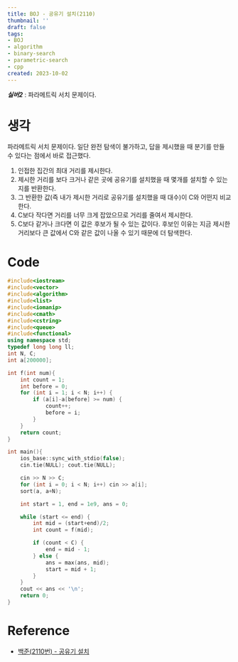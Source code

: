 ```yaml
---
title: BOJ - 공유기 설치(2110)
thumbnail: ''
draft: false
tags:
- BOJ
- algorithm
- binary-search
- parametric-search
- cpp
created: 2023-10-02
---
```


***실버2*** : 파라메트릭 서치 문제이다.

# 생각

파라메트릭 서치 문제이다. 일단 완전 탐색이 불가하고, 답을 제시했을 때 분기를 만들 수 있다는 점에서 바로 접근했다.

1. 인접한 집간의 최대 거리를 제시한다.
1. 제시한 거리를 보다 크거나 같은 곳에 공유기를 설치했을 때 몇개를 설치할 수 있는지를 반환한다.
1. 그 반환한 값(즉 내가 제시한 거리로 공유기를 설치했을 때 대수)이 C와 어떤지 비교한다.
1. C보다 작다면 거리를 너무 크게 잡았으므로 거리를 줄여서 제시한다.
1. C보다 같거나 크다면 이 값은 후보가 될 수 있는 값이다. 후보인 이유는 지금 제시한 거리보다 큰 값에서 C와 같은 값이 나올 수 있기 때문에 더 탐색한다.

# Code

````c++
#include<iostream>
#include<vector>
#include<algorithm>
#include<list>
#include<iomanip>
#include<cmath>
#include<cstring>
#include<queue>
#include<functional>
using namespace std;
typedef long long ll;
int N, C;
int a[200000];

int f(int num){
    int count = 1;
    int before = 0;
    for (int i = 1; i < N; i++) {
        if (a[i]-a[before] >= num) {
            count++;
            before = i;
        }
    }
    return count;
}

int main(){
    ios_base::sync_with_stdio(false);
    cin.tie(NULL); cout.tie(NULL);

    cin >> N >> C;
    for (int i = 0; i < N; i++) cin >> a[i];
    sort(a, a+N);

    int start = 1, end = 1e9, ans = 0;

    while (start <= end) {
        int mid = (start+end)/2;
        int count = f(mid);

        if (count < C) {
            end = mid - 1;
        } else {
            ans = max(ans, mid);
            start = mid + 1;
        }
    }
    cout << ans << '\n';
    return 0;
}
````

# Reference

* [백준(2110번) - 공유기 설치](https://www.acmicpc.net/problem/2110)
